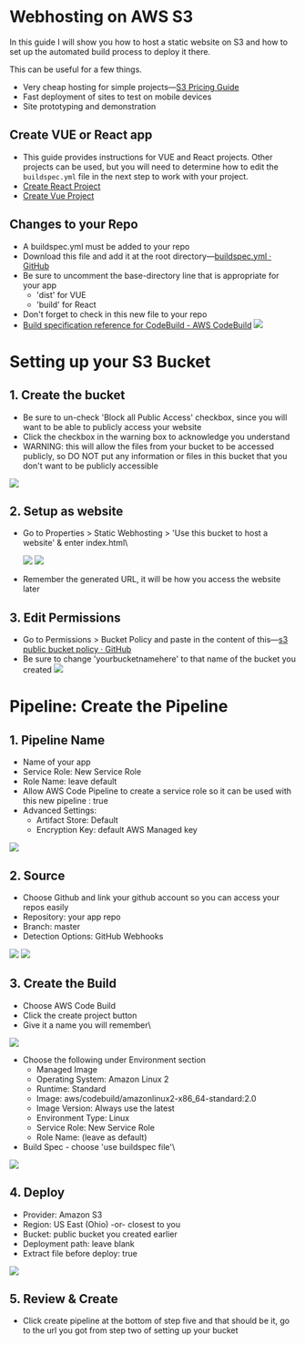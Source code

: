 # Webhosting on AWS S3
In this guide I will show you how to host a static website on S3 and how to set up the automated build process to deploy it there. 

This can be useful for a few things. 
- Very cheap hosting for simple projects—[S3 Pricing Guide](https://aws.amazon.com/s3/pricing/)
- Fast deployment of sites to test on mobile devices
- Site prototyping and demonstration


## Create VUE or React app

- This guide provides instructions for VUE and React projects. Other projects can be used, but you will need to determine how to edit the `buildspec.yml` file in the next step to work with your project.
- [Create React Project](https://reactjs.org/docs/create-a-new-react-app.html)
- [Create Vue Project](https://cli.vuejs.org/guide/creating-a-project.html)

## Changes to your Repo

- A buildspec.yml must be added to your repo
- Download this file and add it at the root directory—[buildspec.yml · GitHub](https://gist.github.com/aaronjenkins/197e46cb58dd77c2ba4a817139f4d856)
- Be sure to uncomment the base-directory line that is appropriate for your app
  - 'dist' for VUE
  - 'build' for React
- Don't forget to check in this new file to your repo
- [Build specification reference for CodeBuild - AWS CodeBuild](https://docs.aws.amazon.com/codebuild/latest/userguide/build-spec-ref.html)
  ![](WebHostingOnS3ScreenShots/buildspecymllocation.png)

# Setting up your S3 Bucket

## 1. Create the bucket
  - Be sure to un-check 'Block all Public Access' checkbox, since you will want to be able to publicly access your website
  - Click the checkbox in the warning box to acknowledge you understand
  - WARNING: this will allow the files from your bucket to be accessed publicly, so DO NOT put any information or files in this bucket that you don't want to be publicly accessible

   ![](WebHostingOnS3ScreenShots/s3bucketcreation.png)
## 2. Setup as website

  - Go to Properties > Static Webhosting > 'Use this bucket to host a website' & enter index.html\

    ![](WebHostingOnS3ScreenShots/enablestaticwebhosting1.png)
    ![](WebHostingOnS3ScreenShots/enablestaticwebhosting2.png)
  - Remember the generated URL, it will be how you access the website later

## 3. Edit Permissions

- Go to Permissions > Bucket Policy and paste in the content of this—[s3 public bucket policy · GitHub](https://gist.github.com/aaronjenkins/a4d0791944ad0e83c7658fc9c1a88514)
- Be sure to change 'yourbucketnamehere' to that name of the bucket you created
![](WebHostingOnS3ScreenShots/s3bucketpolicy.png)

# Pipeline: Create the Pipeline

## 1. Pipeline Name

  - Name of your app
  - Service Role: New Service Role
  - Role Name: leave default
  - Allow AWS Code Pipeline to create a service role so it can be used with this new pipeline : true
  - Advanced Settings:
    - Artifact Store: Default
    - Encryption Key: default AWS Managed key

![](WebHostingOnS3ScreenShots/pipelinesetup-name.png)

## 2. Source

  - Choose Github and link your github account so you can access your repos easily
  - Repository: your app repo
  - Branch: master
  - Detection Options: GitHub Webhooks

![](WebHostingOnS3ScreenShots/pipelinesetup-source1.png)
![](WebHostingOnS3ScreenShots/pipelinesetup-source2.png)

## 3. Create the Build

  - Choose AWS Code Build
  - Click the create project button
  - Give it a name you will remember\

  ![](WebHostingOnS3ScreenShots/pipelinesetup-buildstage1.png)
  - Choose the following under Environment section
    - Managed Image
    - Operating System: Amazon Linux 2
    - Runtime: Standard
    - Image: aws/codebuild/amazonlinux2-x86_64-standard:2.0
    - Image Version: Always use the latest
    - Environment Type: Linux
    - Service Role: New Service Role
    - Role Name: (leave as default)
  - Build Spec - choose 'use buildspec file'\

  ![](WebHostingOnS3ScreenShots/pipelinesetup-buildstage2.png)

## 4. Deploy

  - Provider: Amazon S3
  - Region: US East (Ohio) -or- closest to you
  - Bucket: public bucket you created earlier
  - Deployment path: leave blank
  - Extract file before deploy: true

![](WebHostingOnS3ScreenShots/pipelinesetup-deploystage.png)

## 5. Review & Create
  - Click create pipeline at the bottom of step five and that should be it, go to the url you got from step two of setting up your bucket
